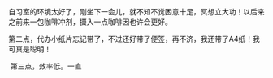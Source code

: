 ​	自习室的环境太好了，刚坐下一会儿，就不知不觉困意十足，冥想立大功！以后来之前来一包咖啡冲剂，摄入一点咖啡因也许会更好。

​	第二点，代办小纸片忘记带了，不过还好带了便签，再不济，我还带了A4纸！我可真是聪明！

​	第三点，效率低。一直

